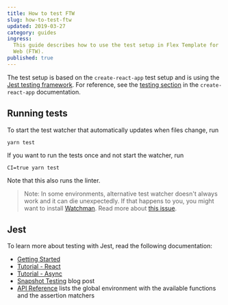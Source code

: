 ```yaml
---
title: How to test FTW
slug: how-to-test-ftw
updated: 2019-03-27
category: guides
ingress:
  This guide describes how to use the test setup in Flex Template for
  Web (FTW).
published: true
---
```


The test setup is based on the `create-react-app` test setup and is
using the [Jest testing framework](https://facebook.github.io/jest/).
For reference, see the
[testing section](https://facebook.github.io/create-react-app/docs/running-tests)
in the `create-react-app` documentation.

## Running tests

To start the test watcher that automatically updates when files change,
run

    yarn test

If you want to run the tests once and not start the watcher, run

    CI=true yarn test

Note that this also runs the linter.

> Note: In some environments, alternative test watcher doesn't always
> work and it can die unexpectedly. If that happens to you, you might
> want to install
> [Watchman](https://facebook.github.io/watchman/docs/install.html).
> Read more about
> [this issue](https://github.com/facebook/create-react-app/issues/871).


## Jest

To learn more about testing with Jest, read the following documentation:

- [Getting Started](https://facebook.github.io/jest/docs/getting-started.html)
- [Tutorial - React](https://facebook.github.io/jest/docs/tutorial-react.html)
- [Tutorial - Async](https://facebook.github.io/jest/docs/tutorial-async.html)
- [Snapshot Testing](https://facebook.github.io/jest/blog/2016/07/27/jest-14.html)
  blog post
- [API Reference](https://facebook.github.io/jest/docs/api.html) lists
  the global environment with the available functions and the assertion
  matchers
